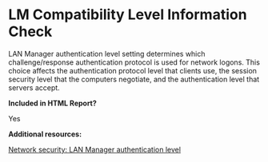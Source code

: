 # LM Compatibility Level Information Check

LAN Manager authentication level setting determines which challenge/response authentication protocol is used for network logons. This choice affects the authentication protocol level that clients use, the session security level that the computers negotiate, and the authentication level that servers accept.

**Included in HTML Report?**

Yes

**Additional resources:**

[Network security: LAN Manager authentication level](https://docs.microsoft.com/windows/security/threat-protection/security-policy-settings/network-security-lan-manager-authentication-level)

